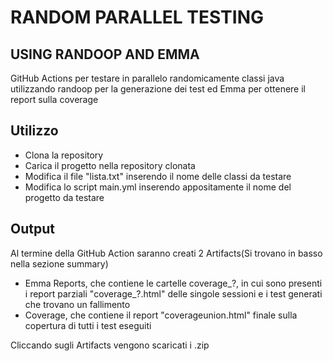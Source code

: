 # RANDOM PARALLEL TESTING   
## USING RANDOOP AND EMMA

GitHub Actions per testare in parallelo randomicamente classi java utilizzando randoop per la generazione dei test ed Emma per ottenere il report sulla coverage

## Utilizzo

- Clona la repository
- Carica il progetto nella repository clonata
- Modifica il file "lista.txt" inserendo il nome delle classi da testare
- Modifica lo script main.yml inserendo appositamente il nome del progetto da testare 

## Output

Al termine della GitHub Action saranno creati 2 Artifacts(Si trovano in basso nella sezione summary)
- Emma Reports, che contiene le cartelle coverage_?, in cui sono presenti i report parziali "coverage_?.html" delle singole sessioni e i test generati che trovano un fallimento 
- Coverage, che contiene il report "coverageunion.html" finale sulla copertura di tutti i test eseguiti

Cliccando sugli Artifacts vengono scaricati i .zip  
